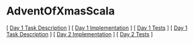 # AdventOfXmasScala

[ <a href="https://adventofcode.com/2021/day/1" target="_blank">Day 1 Task Description</a> ] [ <a href="https://github.com/iusetabs/adventofxmas-2021-scala/blob/master/app/main/first/DepthDifference.scala" target="_blank">Day 1 Implementation</a> ] [ <a href="https://github.com/iusetabs/adventofxmas-2021-scala/blob/master/app/test/first/Day1Suite.scala" target="_blank">Day 1 Tests</a> ]
[ <a href="https://adventofcode.com/2021/day/1" target="_blank">Day 1 Task Description</a> ] [ <a href="https://github.com/iusetabs/adventofxmas-2021-scala/blob/master/app/main/second/CourseCounter.scala" target="_blank">Day 2 Implementation</a> ] [ <a href="https://github.com/iusetabs/adventofxmas-2021-scala/blob/master/app/test/second/Day2Suite.scala" target="_blank">Day 2 Tests</a> ]
